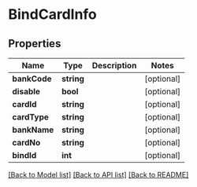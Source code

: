 # BindCardInfo

## Properties
Name | Type | Description | Notes
------------ | ------------- | ------------- | -------------
**bankCode** | **string** |  | [optional] 
**disable** | **bool** |  | [optional] 
**cardId** | **string** |  | [optional] 
**cardType** | **string** |  | [optional] 
**bankName** | **string** |  | [optional] 
**cardNo** | **string** |  | [optional] 
**bindId** | **int** |  | [optional] 

[[Back to Model list]](../README.md#documentation-for-models) [[Back to API list]](../README.md#documentation-for-api-endpoints) [[Back to README]](../README.md)


